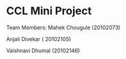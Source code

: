 # CCL Mini Project 

Team Members:
Mahek Chougule (20102073)

Anjali Divekar ( 20102105)

Vaishnavi Dhumal (20102146)
